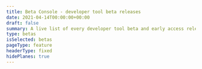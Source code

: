 ```yaml
---
title: Beta Console - developer tool beta releases
date: 2021-04-14T00:00:00+00:00
draft: false 
summary: A live list of every developer tool beta and early access release.
type: betas
isSelected: betas
pageType: feature
headerType: fixed
hidePlanes: true
---
```

